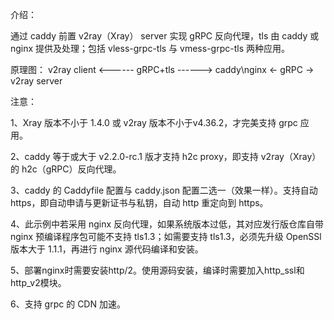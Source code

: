 介绍：

通过 caddy 前置 v2ray（Xray） server 实现 gRPC 反向代理，tls 由 caddy 或 nginx 提供及处理；包括 vless-grpc-tls 与 vmess-grpc-tls 两种应用。

原理图： v2ray client <------ gRPC+tls ------> caddy\nginx <- gRPC -> v2ray server

注意：

1、Xray 版本不小于 1.4.0 或 v2ray 版本不小于v4.36.2，才完美支持 grpc 应用。

2、caddy 等于或大于 v2.2.0-rc.1 版才支持 h2c proxy，即支持 v2ray（Xray） 的 h2c（gRPC）反向代理。

3、caddy 的 Caddyfile 配置与 caddy.json 配置二选一（效果一样）。支持自动 https，即自动申请与更新证书与私钥，自动 http 重定向到 https。

4、此示例中若采用 nginx 反向代理，如果系统版本过低，其对应发行版仓库自带 nginx 预编译程序包可能不支持 tls1.3；如需要支持 tls1.3，必须先升级 OpenSSl 版本大于 1.1.1，再进行 nginx 源代码编译和安装。

5、部署nginx时需要安装http/2。使用源码安装，编译时需要加入http_ssl和http_v2模块。

6、支持 grpc 的 CDN 加速。
